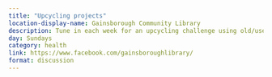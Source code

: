 ```yaml
---
title: "Upcycling projects"
location-display-name: Gainsborough Community Library
description: Tune in each week for an upcycling challenge using old/used materials from your home.
day: Sundays
category: health
link: https://www.facebook.com/gainsboroughlibrary/
format: discussion
---
```

